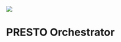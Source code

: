 <img src="https://user-images.githubusercontent.com/10899894/144707587-dd800ddd-fb3b-4e78-9b7e-7d8fbf4e2937.png">

# PRESTO Orchestrator


